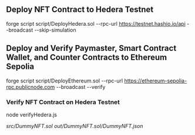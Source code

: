 ## Deploy NFT Contract to Hedera Testnet

forge script script/DeployHedera.sol --rpc-url https://testnet.hashio.io/api --broadcast --skip-simulation

## Deploy and Verify Paymaster, Smart Contract Wallet, and Counter Contracts to Ethereum Sepolia

forge script script/DeployEthereum.sol --rpc-url https://ethereum-sepolia-rpc.publicnode.com --broadcast --verify

### Verify NFT Contract on Hedera Testnet

node verifyHedera.js <address> src/DummyNFT.sol out/DummyNFT.sol/DummyNFT.json